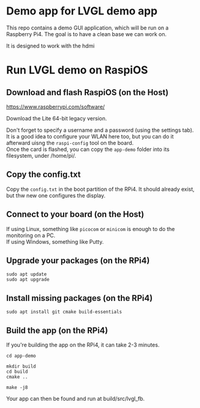 # Demo app for LVGL demo app 
This repo contains a demo GUI application, which will be run on a Raspberry Pi4. The goal is to have a clean base we can work on.  

It is designed to work with the hdmi

# Run LVGL demo on RaspiOS

## Download and flash RaspiOS (on the Host)

https://www.raspberrypi.com/software/

Download the Lite 64-bit legacy version.

Don't forget to specify a username and a password (using the settings tab). It is a good idea to configure your WLAN here too, but you can do it afterward uisng the `raspi-config` tool on the board.  
Once the card is flashed, you can copy the `app-demo` folder into its filesystem, under /home/pi/.


## Copy the config.txt

Copy the `config.txt` in the boot partition of the RPi4. It should already exist, but thw new one configures the display.

## Connect to your board (on the Host)

If using Linux, something like `picocom` or `minicom` is enough to do the monitoring on a PC.  
If using Windows, something like Putty.


## Upgrade your packages (on the RPi4)

```
sudo apt update
sudo apt upgrade
```

## Install missing packages (on the RPi4)

```
sudo apt install git cmake build-essentials
```

## Build the app (on the RPi4)
If you're building the app on the RPi4, it can take 2-3 minutes.

```
cd app-demo

mkdir build
cd build
cmake ..

make -j8
```

Your app can then be found and run at build/src/lvgl_fb.
 

